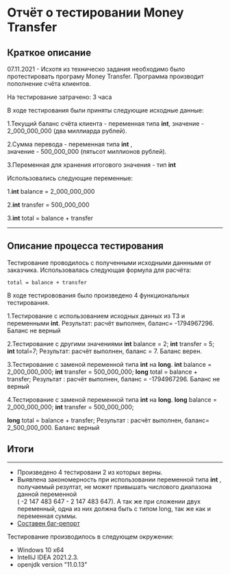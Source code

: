 # Отчёт о тестировании Money Transfer
## Краткое описание

07.11.2021 - Исхотя из техническо задания необходимо было протестировать програму Money Transfer. Программа производит пополнение счёта клиентов. 

На тестирование затрачено: 3 часа 

В ходе тестирования были приняты  следующие исходные данные:

1.Текущий баланс счёта клиента - переменная типа  __int__, 
значение - 2_000_000_000 (два миллиарда рублей).

2.Сумма перевода - переменная типа __int__ ,  
значение - 500_000_000 (пятьсот миллионов рублей).

3.Переменная для хранения итогового значения - тип __int__ 

Использовались  следующие переменные:

1.__int__ balance = 2_000_000_000

2.__int__ transfer = 500_000_000

3.__int__ total = balance + transfer

---

## Описание процесса тестирования
Тестирование проводилось с полученными исходными даннными от заказчика. Использовалась следующая формула для расчёта:
```
total = balance + transfer
```
В ходе тестировования было произведено 4 функциональных тестирования.  

1.Тестирование с использованием исходных данных из ТЗ и переменными __int__. Результат: расчёт выполнен, баланс= -1794967296. Баланс не верный 

2.Тестирование с другими значениями __int__ balance = 2; __int__ transfer = 5; __int__ total=7; Результат: расчёт выполнен, баланс = 7. Баланс верен.  

3.Тестирование с заменой переменной типа __int__ на __long__. __int__ balance = 2_000_000_000; __int__ transfer = 500_000_000; __long__ total = balance + transfer;
 Результат : расчёт выполнен, баланс = -1794967296. Баланс не верный 

4.Тестирование с заменой переменной типа __int__ на __long__. __long__ balance = 2_000_000_000; __int__ transfer = 500_000_000; 

__long__ total = balance + transfer; Результат : расчёт выполнен, баланс= 2_500_000_000. Баланс верный  

## Итоги
---
* Произведено 4 тестировани 2 из которых верны.
* Выявлена закономерность при использовании переменной типа __int__ , получаемый резултат, не может привышать числового диапазона данной переменной   
( -2 147 483 647 - 2 147 483 647). А так же при сложении двух переменный, одна из них должна быть с типом long, так же как и переменная суммы.
* [Составен баг-репорт ](https://github.com/SonKe1/Homework1/issues/1)

Тестирование производилось в следующем окружении:
* Windows 10 x64
* IntelliJ IDEA 2021.2.3. 
*  openjdk version "11.0.13" 